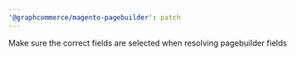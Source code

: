 ```yaml
---
'@graphcommerce/magento-pagebuilder': patch
---
```


Make sure the correct fields are selected when resolving pagebuilder fields
